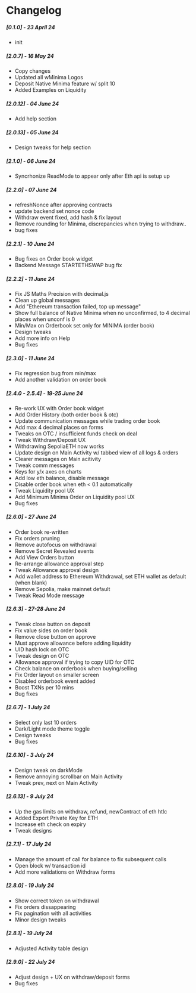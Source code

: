 # Changelog

##### [0.1.0] - 23 April 24

- init

##### [2.0.7] - 16 May 24

- Copy changes
- Updated all wMinima Logos
- Deposit Native Minima feature w/ split 10
- Added Examples on Liquidity

##### [2.0.12] - 04 June 24

- Add help section

##### [2.0.13] - 05 June 24

- Design tweaks for help section

##### [2.1.0] - 06 June 24

- Syncrhonize ReadMode to appear only after Eth api is setup up

##### [2.2.0] - 07 June 24

- refreshNonce after approving contracts
- update backend set nonce code
- Withdraw event fixed, add hash & fix layout
- Remove rounding for Minima, discrepancies when trying to withdraw..
- bug fixes

##### [2.2.1] - 10 June 24

- Bug fixes on Order book widget
- Backend Message STARTETHSWAP bug fix

##### [2.2.2] - 11 June 24

- Fix JS Maths Precision with decimal.js
- Clean up global messages
- Add "Ethereum transaction failed, top up message"
- Show full balance of Native Minima when no unconfirmed, to 4 decimal places when unconf is 0
- Min/Max on Orderbook set only for MINIMA (order book)
- Design tweaks
- Add more info on Help
- Bug fixes

##### [2.3.0] - 11 June 24

- Fix regression bug from min/max
- Add another validation on order book

##### [2.4.0 - 2.5.4] - 19-25 June 24

- Re-work UX with Order book widget
- Add Order History (both order book & otc)
- Update communication messages while trading order book
- Add max 4 decimal places on forms
- Tweaks on OTC / insufficient funds check on deal
- Tweak Withdraw/Deposit UX
- Withdrawing SepoliaETH now works
- Update design on Main Activity w/ tabbed view of all logs & orders
- Clearer messages on Main acitivity
- Tweak comm messages
- Keys for y/x axes on charts
- Add low eth balance, disable message
- Disable order book when eth < 0.1 automatically
- Tweak Liquidity pool UX
- Add Minimum Minima Order on Liquidity pool UX
- Bug fixes

##### [2.6.0] - 27 June 24

- Order book re-written
- Fix orders pruning
- Remove autofocus on withdrawal
- Remove Secret Revealed events
- Add View Orders button
- Re-arrange allowance approval step
- Tweak Allowance approval design
- Add wallet address to Ethereum Withdrawal, set ETH wallet as default (when blank)
- Remove Sepolia, make mainnet default
- Tweak Read Mode message


##### [2.6.3] - 27-28 June 24

- Tweak close button on deposit
- Fix value sides on order book
- Remove close button on approve
- Must approve allowance before adding liquidity
- UID hash lock on OTC
- Tweak design on OTC
- Allowance approval if trying to copy UID for OTC
- Check balance on orderbook when buying/selling
- Fix Order layout on smaller screen
- Disabled orderbook event added
- Boost TXNs per 10 mins
- Bug fixes

##### [2.6.7] - 1 July 24

- Select only last 10 orders
- Dark/Light mode theme toggle
- Design tweaks
- Bug fixes

##### [2.6.10] - 3 July 24

- Design tweak on darkMode
- Remove annoying scrollbar on Main Activity
- Tweak prev, next on Main Activity

##### [2.6.13] - 9 July 24

- Up the gas limits on withdraw, refund, newContract of eth htlc
- Added Export Private Key for ETH
- Increase eth check on expiry
- Tweak designs

##### [2.7.1] - 17 July 24

- Manage the amount of call for balance to fix subsequent calls
- Open block w/ transaction id
- Add more validations on Withdraw forms

##### [2.8.0] - 19 July 24

- Show correct token on withdrawal
- Fix orders dissappearing
- Fix pagination with all activities
- Minor design tweaks

##### [2.8.1] - 19 July 24

- Adjusted Activity table design

##### [2.9.0] - 22 July 24

- Adjust design + UX on withdraw/deposit forms
- Bug fixes


